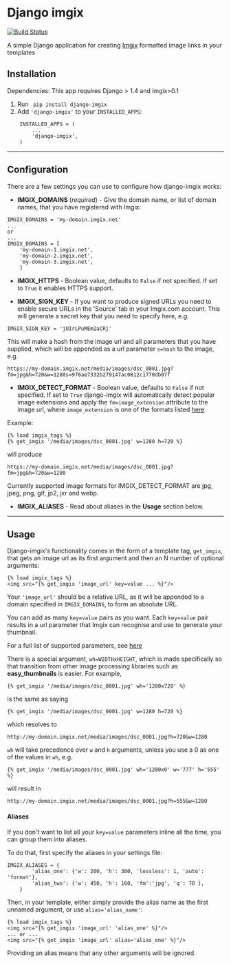 Django imgix
============

[![Build Status](https://travis-ci.org/pancentric/django-imgix.png?branch=master)](https://travis-ci.org/pancentric/django-imgix)

A simple Django application for creating [Imgix](https://www.imgix.com/ "Imgix") formatted image links in your templates


Installation
------------

Dependencies:
This app requires Django > 1.4 and imgix>0.1


1. Run ```  pip install django-imgix  ```
2. Add ``` 'django-imgix' ``` to your ``` INSTALLED_APPS ```:




```
	INSTALLED_APPS = (
		...
		'django-imgix',
	)
```


----------


Configuration
-------------
There are a few settings you can use to configure how django-imgix works:

- **IMGIX_DOMAINS** (*required*) - Give the domain name, or list of domain names, that you have registered with Imgix:
```
IMGIX_DOMAINS = 'my-domain.imgix.net'
...
or
...
IMGIX_DOMAINS = [
	'my-domain-1.imgix.net',
	'my-domain-2.imgix.net',
	'my-domain-3.imgix.net',
	]
```

- **IMGIX_HTTPS** - Boolean value, defaults to `False` if not specified. If set to `True` it enables HTTPS support.

- **IMGIX_SIGN_KEY**  - If you want to produce signed URLs you need to enable secure URLs in the 'Source' tab in your Imgix.com account. This will generate a secret key that you need to specify here, e.g.

```
IMGIX_SIGN_KEY = 'jUIrLPuMEm2aCRj'
```

This will make a hash from the image url and all parameters that you have supplied, which will be appended as a url parameter `s=hash` to the image, e.g.

`https://my-domain.imgix.net/media/images/dsc_0001.jpg?fm=jpg&h=720&w=1280s=976ae7332b279147ac0812c1770db07f`


- **IMGIX_DETECT_FORMAT** - Boolean value, defaults to `False` if not specified. If set to `True` django-imgix will automatically detect popular image extensions and apply the `fm=image_extension` attribute to the image url, where `image_extension`  is one of the formats listed [here](https://www.imgix.com/docs/reference/format#param-fm "Imgix fm parameter")


Example:
```
{% load imgix_tags %}
{% get_imgix '/media/images/dsc_0001.jpg' w=1280 h=720 %}
```
will produce

`https://my-domain.imgix.net/media/images/dsc_0001.jpg?fm=jpg&h=720&w=1280`


Currently supported image formats for IMGIX_DETECT_FORMAT are jpg, jpeg, png, gif, jp2, jxr and webp.


- **IMGIX_ALIASES** - Read about aliases in the **Usage** section below.


----------


Usage
-----

Django-imgix's functionality comes in the form of a template tag, `get_imgix`, that gets an image url as its first argument and then an N number of optional arguments:

```
{% load imgix_tags %}
<img src="{% get_imgix 'image_url' key=value ... %}"/>
```

Your `'image_url'` should be a relative URL, as it will be appended to a domain specified in `IMGIX_DOMAINS`, to form an absolute URL.

You can add as many `key=value` pairs as you want. Each `key=value` pair results in a url parameter
that Imgix can recognise and use to generate your thumbnail.

For a full list of supported parameters, see [here](https://www.imgix.com/docs/reference/ "Imgix API reference")


There is a special argument, `wh=WIDTHxHEIGHT`, which is made specifically so that transition from other image processing libraries such as **easy_thumbnails** is easier.
For example,

`{% get_imgix '/media/images/dsc_0001.jpg' wh='1280x720' %}`

is the same as saying

`{% get_imgix '/media/images/dsc_0001.jpg' w=1280 h=720 %}`

which resolves to

`http://my-domain.imgix.net/media/images/dsc_0001.jpg?h=720&w=1280`

`wh` will take precedence over `w` and `h` arguments, unless you use a 0 as one of the values in `wh`, e.g.

`{% get_imgix '/media/images/dsc_0001.jpg' wh='1280x0' w='777' h='555' %}`

will result in

`http://my-domain.imgix.net/media/images/dsc_0001.jpg?h=555&w=1280`

#### **Aliases**

If you don't want to list all your `key=value` parameters inline all the time, you can group them into aliases.

To do that, first specify the aliases in your settings file:
```
IMGIX_ALIASES = {
        'alias_one': {'w': 200, 'h': 300, 'lossless': 1, 'auto': 'format'},
        'alias_two': {'w': 450, 'h': 160, 'fm':'jpg', 'q': 70 },
    }

```

Then, in your template, either simply provide the alias name as the first unnamed argument, or use `alias='alias_name'`:
```
{% load imgix_tags %}
<img src="{% get_imgix 'image_url' 'alias_one' %}"/>
... or ...
<img src="{% get_imgix 'image_url' alias='alias_one' %}"/>
```

Providing an alias means that any other arguments will be ignored.


